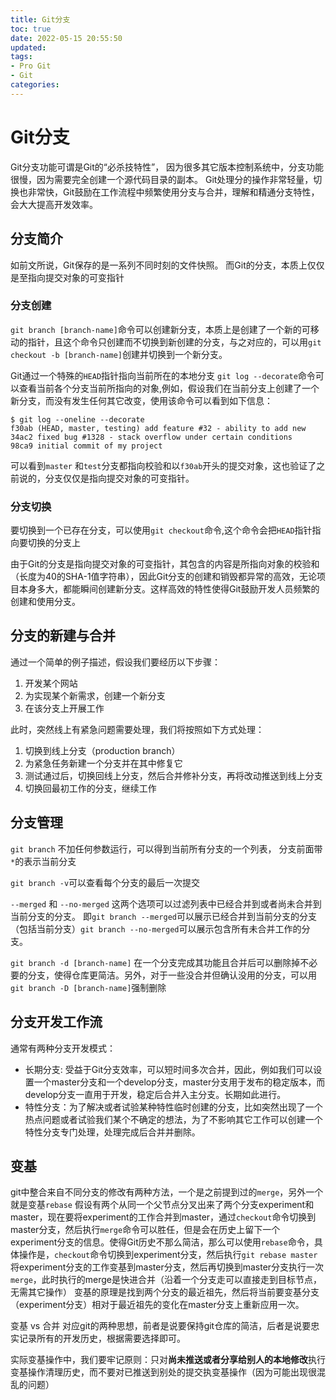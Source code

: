 ```yaml
---
title: Git分支
toc: true
date: 2022-05-15 20:55:50
updated:
tags:
- Pro Git
- Git
categories:
---
```

<!--more-->

# Git分支
Git分支功能可谓是Git的“必杀技特性”， 因为很多其它版本控制系统中，分支功能很慢，因为需要完全创建一个源代码目录的副本。
Git处理分的操作非常轻量，切换也非常快，Git鼓励在工作流程中频繁使用分支与合并，理解和精通分支特性，会大大提高开发效率。

## 分支简介

如前文所说，Git保存的是一系列不同时刻的文件快照。
而Git的分支，本质上仅仅是至指向提交对象的可变指针

### 分支创建
`git branch [branch-name]`命令可以创建新分支，本质上是创建了一个新的可移动的指针，且这个命令只创建而不切换到新创建的分支，与之对应的，可以用`git checkout -b [branch-name]`创建并切换到一个新分支。

Git通过一个特殊的`HEAD`指针指向当前所在的本地分支
`git log --decorate`命令可以查看当前各个分支当前所指向的对象,例如，假设我们在当前分支上创建了一个新分支，而没有发生任何其它改变，使用该命令可以看到如下信息：
```
$ git log --oneline --decorate
f30ab (HEAD, master, testing) add feature #32 - ability to add new
34ac2 fixed bug #1328 - stack overflow under certain conditions
98ca9 initial commit of my project
```
可以看到`master` 和`test`分支都指向校验和以`f30ab`开头的提交对象，这也验证了之前说的，分支仅仅是指向提交对象的可变指针。

### 分支切换
要切换到一个已存在分支，可以使用`git checkout`命令,这个命令会把`HEAD`指针指向要切换的分支上

由于Git的分支是指向提交对象的可变指针，其包含的内容是所指向对象的校验和（长度为40的SHA-1值字符串），因此Git分支的创建和销毁都异常的高效，无论项目本身多大，都能瞬间创建新分支。这样高效的特性使得Git鼓励开发人员频繁的创建和使用分支。

## 分支的新建与合并

通过一个简单的例子描述，假设我们要经历以下步骤：
1. 开发某个网站
2. 为实现某个新需求，创建一个新分支
3. 在该分支上开展工作

此时，突然线上有紧急问题需要处理，我们将按照如下方式处理：
1. 切换到线上分支（production branch）
2. 为紧急任务新建一个分支并在其中修复它
3. 测试通过后，切换回线上分支，然后合并修补分支，再将改动推送到线上分支
4. 切换回最初工作的分支，继续工作


## 分支管理
`git branch` 不加任何参数运行，可以得到当前所有分支的一个列表， 分支前面带`*`的表示当前分支

`git branch -v`可以查看每个分支的最后一次提交

`--merged` 和 `--no-merged` 这两个选项可以过滤列表中已经合并到或者尚未合并到当前分支的分支。
即`git branch --merged`可以展示已经合并到当前分支的分支（包括当前分支）`git branch --no-merged`可以展示包含所有未合并工作的分支。

`git branch -d [branch-name]` 在一个分支完成其功能且合并后可以删除掉不必要的分支，使得仓库更简洁。另外，对于一些没合并但确认没用的分支，可以用`git branch -D [branch-name]`强制删除

## 分支开发工作流
通常有两种分支开发模式：
- 长期分支: 受益于Git分支效率，可以短时间多次合并，因此，例如我们可以设置一个master分支和一个develop分支，master分支用于发布的稳定版本，而develop分支一直用于开发，稳定后合并入主分支。长期如此进行。
- 特性分支：为了解决或者试验某种特性临时创建的分支，比如突然出现了一个热点问题或者试验我们某个不确定的想法，为了不影响其它工作可以创建一个特性分支专门处理，处理完成后合并并删除。

## 变基
git中整合来自不同分支的修改有两种方法，一个是之前提到过的`merge`，另外一个就是变基`rebase`
假设有两个从同一个父节点分叉出来了两个分支experiment和master，现在要将experiment的工作合并到master，通过`checkout`命令切换到master分支，然后执行`merge`命令可以胜任，但是会在历史上留下一个experiment分支的信息。使得Git历史不那么简洁，那么可以使用`rebase`命令，具体操作是，`checkout`命令切换到experiment分支，然后执行`git rebase master`将experiment分支的工作变基到master分支，然后再切换到master分支执行一次`merge`，此时执行的merge是快进合并（沿着一个分支走可以直接走到目标节点，无需其它操作）
变基的原理是找到两个分支的最近祖先，然后将当前要变基分支（experiment分支）相对于最近祖先的变化在master分支上重新应用一次。

变基 vs 合并
对应git的两种思想，前者是说要保持git仓库的简洁，后者是说要忠实记录所有的开发历史，根据需要选择即可。

实际变基操作中，我们要牢记原则：只对**尚未推送或者分享给别人的本地修改**执行变基操作清理历史，而不要对已推送到别处的提交执变基操作（因为可能出现很混乱的问题）
